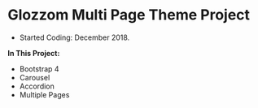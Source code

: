 # Glozzom Multi Page Theme Project

- Started Coding: December 2018. 

<b>In This Project:</b>
- Bootstrap 4
- Carousel
- Accordion
- Multiple Pages
